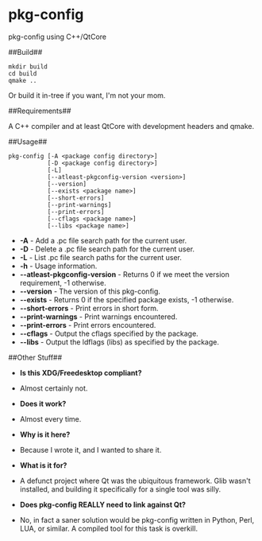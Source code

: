 # pkg-config
pkg-config using C++/QtCore

##Build##

```
mkdir build
cd build
qmake ..
```

Or build it in-tree if you want, I'm not your mom.

##Requirements##

A C++ compiler and at least QtCore with development headers and qmake.

##Usage##

```
pkg-config [-A <package config directory>]
           [-D <package config directory>]
           [-L]
           [--atleast-pkgconfig-version <version>]
           [--version]
           [--exists <package name>]
           [--short-errors]
           [--print-warnings]
           [--print-errors]
           [--cflags <package name>]
           [--libs <package name>]
```

* **-A** - Add a .pc file search path for the current user.
* **-D** - Delete a .pc file search path for the current user.
* **-L** - List .pc file search paths for the current user.
* **-h** - Usage information.
* **--atleast-pkgconfig-version** - Returns 0 if we meet the version requirement, -1 otherwise.
* **--version** - The version of this pkg-config.
* **--exists** - Returns 0 if the specified package exists, -1 otherwise.
* **--short-errors** - Print errors in short form.
* **--print-warnings** - Print warnings encountered.
* **--print-errors** - Print errors encountered.
* **--cflags** - Output the cflags specified by the package.
* **--libs** - Output the ldflags (libs) as specified by the package.

##Other Stuff##

* **Is this XDG/Freedesktop compliant?**
* Almost certainly not.

* **Does it work?**
* Almost every time.

* **Why is it here?**
* Because I wrote it, and I wanted to share it.

* **What is it for?**
* A defunct project where Qt was the ubiquitous framework. Glib wasn't installed, and building it specifically for a single tool was silly.

* **Does pkg-config REALLY need to link against Qt?**
* No, in fact a saner solution would be pkg-config written in Python, Perl, LUA, or similar. A compiled tool for this task is overkill.

